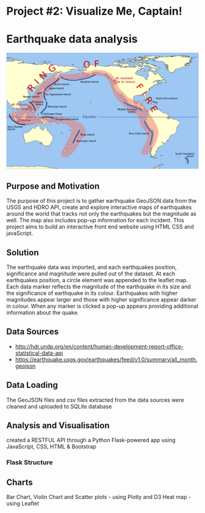 # Project #2: Visualize Me, Captain!
# Earthquake data analysis

![Earthquakes](\static\images\pacific-ring-of-fire.jpg)

## Purpose and Motivation
The purpose of this project is to gather earthquake GeoJSON data from the USGS and HDRO API, create and explore interactive maps of earthquakes around the world that tracks not only the earthquakes but the magnitude as well. The map also includes pop-up information for each incident.
This project aims to build an interactive front end website using HTML CSS and javaScript.

## Solution
The earthquake data was imported, and each earthquakes position, significance and magnitude were pulled out of the dataset. At each earthquakes position, a circle element was appended to the leaflet map. Each data marker reflects the magnitude of the earthquake in its size and the significance of earthquake in its colour. Earthquakes with higher magnitudes appear larger and those with higher significance appear darker in colour. When any marker is clicked a pop-up appears providing additional information about the quake.

## Data Sources

* http://hdr.undp.org/en/content/human-development-report-office-statistical-data-api
* https://earthquake.usgs.gov/earthquakes/feed/v1.0/summary/all_month.geojson

## Data Loading 

The GeoJSON files and csv files extracted from the data sources were cleaned and uploaded to SQLite database


## Analysis and Visualisation

created a RESTFUL API through a Python Flask-powered app using JavaScript, CSS, HTML & Bootstrap

### Flask Structure 

## Charts

Bar Chart, Violin Chart and Scatter plots - using Plotly and D3
Heat map - using Leaflet









